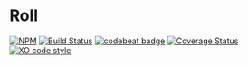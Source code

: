 # Roll

[![NPM](https://img.shields.io/npm/v/@alvarocastro/roll.svg)](https://www.npmjs.com/package/@alvarocastro/roll)
[![Build Status](https://travis-ci.org/alvarocastro/roll.svg?branch=master)](https://travis-ci.org/alvarocastro/roll)
[![codebeat badge](https://codebeat.co/badges/8711a333-6d79-4d21-9c59-5b5e50577388)](https://codebeat.co/projects/github-com-alvarocastro-roll-master)
[![Coverage Status](https://coveralls.io/repos/github/alvarocastro/roll/badge.svg?branch=master)](https://coveralls.io/github/alvarocastro/roll?branch=master)
[![XO code style](https://img.shields.io/badge/code_style-XO-5ed9c7.svg)](https://github.com/xojs/xo)
